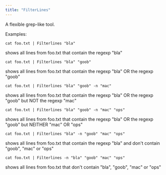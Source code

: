 ```yaml
---
title: "FilterLines"
---
```


A flexible grep-like tool.

Examples:

```fish
cat foo.txt | Filterlines "bla"
```

shows all lines from foo.txt that contain the regexp "bla"

```fish
cat foo.txt | Filterlines "bla" "goob"
```

shows all lines from foo.txt that contain the regexp "bla" OR the regexp "goob"

```fish
cat foo.txt | Filterlines "bla" "goob" -n "mac"
```

shows all lines from foo.txt that contain the regexp "bla" OR the regexp "goob"
but NOT the regexp "mac"

```fish
cat foo.txt | Filterlines "bla" "goob" -n "mac" "ops"
```

shows all lines from foo.txt that contain the regexp "bla" OR the regexp "goob"
but NEITHER "mac" OR "ops"

```fish
cat foo.txt | Filterlines "bla" -n "goob" "mac" "ops"
```

shows all lines from foo.txt that contain the regexp "bla" and don't contain
"goob", "mac" or "ops"

```fish
cat foo.txt | Filterlines -n "bla" "goob" "mac" "ops"
```

shows all lines from foo.txt that don't contain "bla", "goob", "mac" or "ops"
